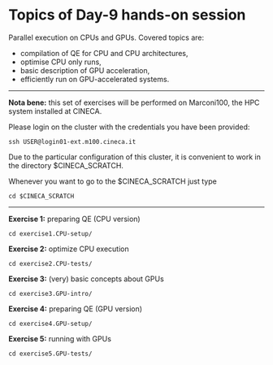 # Topics of Day-9 hands-on session

Parallel execution on CPUs and GPUs. Covered topics are:

* compilation of QE for CPU and CPU architectures,
* optimise CPU only runs,
* basic description of GPU acceleration,
* efficiently run on GPU-accelerated systems.

------------------------------------------------------------------------

**Nota bene:** this set of exercises will be performed on Marconi100, the HPC system installed at CINECA.

Please login on the cluster with the credentials you have been provided: 

~~~~~{.bash}
ssh USER@login01-ext.m100.cineca.it  
~~~~~

Due to the particular configuration of this cluster, it is convenient to work in the directory $CINECA_SCRATCH.

Whenever you want to go to the $CINECA_SCRATCH just type 

~~~~~{.bash}
cd $CINECA_SCRATCH  
~~~~~

---

**Exercise 1:** preparing QE (CPU version) 

    cd exercise1.CPU-setup/

**Exercise 2:** optimize CPU execution 

    cd exercise2.CPU-tests/  

**Exercise 3:** (very) basic concepts about GPUs 

    cd exercise3.GPU-intro/ 

**Exercise 4:** preparing QE (GPU version) 

    cd exercise4.GPU-setup/  

**Exercise 5:** running with GPUs 

    cd exercise5.GPU-tests/  
